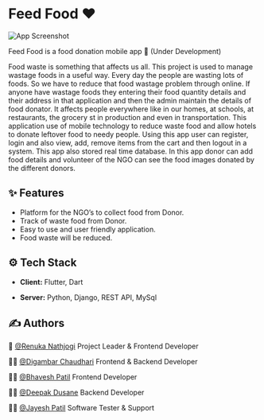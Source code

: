 
# Feed Food ❤️

![App Screenshot](https://drive.google.com/uc?export=download&id=154AxU5vx34C5c8rFfbgB_4Hk-Rhj0Xwh)

Feed Food is a food donation mobile app 🚧 (Under Development)

Food waste is something that affects us all. This project is used to manage wastage foods
in a useful way. Every day the people are wasting lots of foods. So we have to reduce
that food wastage problem through online. If anyone have wastage foods they entering their
food quantity details and their address in that application and then the admin maintain
the details of food donator. It affects people everywhere like in our homes, at schools, at
restaurants, the grocery st in production and even in transportation. This application use
of mobile technology to reduce waste food and allow hotels to donate leftover food to needy
people. Using this app user can register, login and also view, add, remove items from the
cart and then logout in a system. This app also stored real time database. In this app
donor can add food details and volunteer of the NGO can see the food images donated by
the different donors.
## ✨ Features

- Platform for the NGO’s to collect food from Donor.
- Track of waste food from Donor.
- Easy to use and user friendly application.
- Food waste will be reduced.



## ⚙️ Tech Stack

- **Client:** Flutter, Dart

- **Server:** Python, Django, REST API, MySql




## ✍️ Authors

👑 [@Renuka Nathjogi](https://www.github.com/RenukaNathjogi) Project Leader & Frontend Developer 

🧑‍💻 [@Digambar Chaudhari](https://www.github.com/digambar2002) Frontend & Backend Developer

🧑‍💻 [@Bhavesh Patil](https://www.github.com/bhaveshp2601) Frontend Developer

🧑‍💻 [@Deepak Dusane](https://www.github.com/6785-dip) Backend Developer

🧑‍💻‍ [@Jayesh Patil](https://www.github.com/jeh2002) Software Tester & Support


